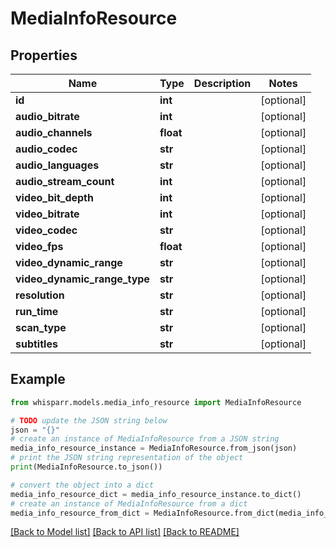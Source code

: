 # MediaInfoResource


## Properties

Name | Type | Description | Notes
------------ | ------------- | ------------- | -------------
**id** | **int** |  | [optional] 
**audio_bitrate** | **int** |  | [optional] 
**audio_channels** | **float** |  | [optional] 
**audio_codec** | **str** |  | [optional] 
**audio_languages** | **str** |  | [optional] 
**audio_stream_count** | **int** |  | [optional] 
**video_bit_depth** | **int** |  | [optional] 
**video_bitrate** | **int** |  | [optional] 
**video_codec** | **str** |  | [optional] 
**video_fps** | **float** |  | [optional] 
**video_dynamic_range** | **str** |  | [optional] 
**video_dynamic_range_type** | **str** |  | [optional] 
**resolution** | **str** |  | [optional] 
**run_time** | **str** |  | [optional] 
**scan_type** | **str** |  | [optional] 
**subtitles** | **str** |  | [optional] 

## Example

```python
from whisparr.models.media_info_resource import MediaInfoResource

# TODO update the JSON string below
json = "{}"
# create an instance of MediaInfoResource from a JSON string
media_info_resource_instance = MediaInfoResource.from_json(json)
# print the JSON string representation of the object
print(MediaInfoResource.to_json())

# convert the object into a dict
media_info_resource_dict = media_info_resource_instance.to_dict()
# create an instance of MediaInfoResource from a dict
media_info_resource_from_dict = MediaInfoResource.from_dict(media_info_resource_dict)
```
[[Back to Model list]](../README.md#documentation-for-models) [[Back to API list]](../README.md#documentation-for-api-endpoints) [[Back to README]](../README.md)


